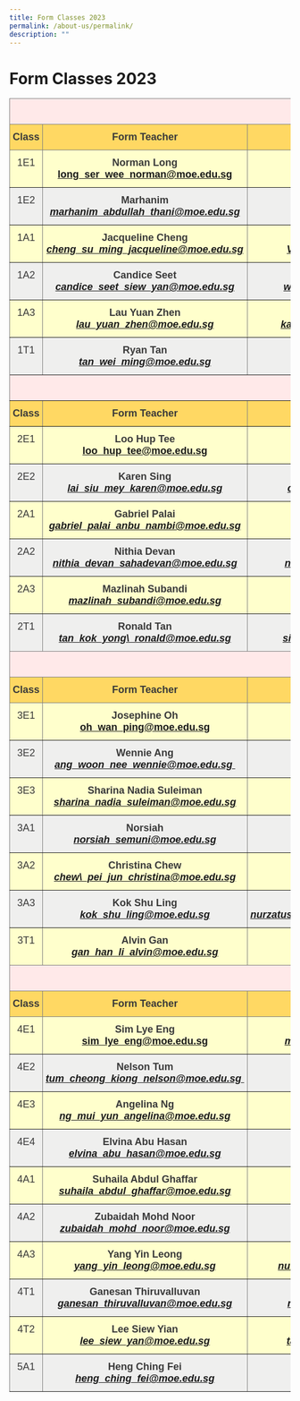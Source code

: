 ```yaml
---
title: Form Classes 2023
permalink: /about-us/permalink/
description: ""
---
```

Form Classes 2023
===============
<style type="text/css">
.tg  {border-collapse:collapse;border-spacing:0;}
.tg td, .tg th {border-color:black;border-style:solid;border-width:1px;font-family:Arial, sans-serif;font-size:18px;
  overflow:hidden;padding:12px 5px;word-break:normal;}
.tg .tg-rhkx{background-color:#EFEFEE;border-color:inherit;color:#3A3A3A;text-align:center;vertical-align:top}
.tg .tg-z14i{background-color:#EFEFEE;border-color:inherit;color:#3A3A3A;font-weight:bold;text-align:center;vertical-align:top}
.tg .tg-poi1{background-color:#FFC;border-color:inherit;color:#3A3A3A;font-weight:bold;text-align:center;vertical-align:top}
.tg .tg-wb7j{background-color:#FFD863;border-color:inherit;color:#3A3A3A;font-weight:bold;text-align:center;vertical-align:top}
.tg .tg-ht7a{background-color:#FFE9E9;border-color:inherit;color:#3A3A3A;font-weight:bold;text-align:center;vertical-align:top}
.tg .tg-rr8m{background-color:#FFC;border-color:inherit;color:#3A3A3A;text-align:center;vertical-align:top}
.tg .tg-0pky{border-color:inherit;text-align:left;vertical-align:top}
	</style>

<table class="tg">

<thead><tr> <th colspan="4" class="tg-ht7a">Secondary One</th> </tr> <tr><th class="tg-wb7j"><span style="font-weight:bold">Class</span></th><th class="tg-wb7j"><span style="font-weight:bold">  Form Teacher  </span></th><th class="tg-wb7j"><span style="font-weight:bold">  Form Teacher  </span></th><th class="tg-wb7j"><span style="font-weight:bold">   Form Teacher    </span></th></tr>

</thead>

<tbody><tr>

 
<td class="tg-rr8m">1E1</td>
<td class="tg-poi1"><span>Norman Long</span><br>
<a href="mailto:long_ser_wee_norman@moe.edu.sg">
<span>long_ser_wee_norman@moe.edu.sg</span></a></td>
<td class="tg-poi1"><span style="font-weight:bold">Hamisah Shek Nahji</span><br>
<a href="mailto:hamisah_shekh_nahji@moe.edu.sg"><span style="font-style:italic">hamisah_shekh_nahji@moe.edu.sg</span>
	<td class="tg-poi1"><span style="font-weight:bold"></span><br>
<span style="font-style:italic"></span></a></td>
<td class="tg-rr8m"></td>
</tr><tr>
<td class="tg-rhkx">1E2</td>
<td class="tg-z14i"><span style="font-weight:bold">Marhanim</span><br>
<a href="mailto: marhanim_abdullah_thani@moe.edu.sg ">
<span style="font-style:italic">marhanim_abdullah_thani@moe.edu.sg </span></td>
<td class="tg-z14i"><span style="font-weight:bold">Tan Wen Siu</span><br>
<a href="mailto:tan_wen_siu@moe.edu.sg ">
<span style="font-style:italic">tan_wen_siu@moe.edu.sg </span></td>
	<td class="tg-z14i"><span style="font-weight:bold"></span><br>
<a href=" ">
<span style="font-style:italic"> </span></td>
<td class="tg-rhkx"></td>
</tr><tr>
<td class="tg-rr8m">1A1</td>
<td class="tg-poi1"><span style="font-weight:bold">Jacqueline Cheng</span><br>
<a href="mailto: cheng_su_ming_jacqueline@moe.edu.sg ">
<span style="font-style:italic">cheng_su_ming_jacqueline@moe.edu.sg</span></td>
<td class="tg-poi1"><span style="font-weight:bold">Veerapathra</span><br>
<a href="mailto: Veerapathra_pillai_ramar@moe.edu.sg ">
<span style="font-style:italic">Veerapathra_pillai_ramar@moe.edu.sg</span></td>
<td class="tg-rr8m"></td>	<td class="tg-poi1"><span style="font-weight:bold"></span><br>
<span style="font-style:italic"></span></a></td>
</tr><tr>
<td class="tg-rhkx">1A2</td>
<td class="tg-z14i"><span style="font-weight:bold">Candice Seet</span><br>
<a href="mailto: candice_seet_siew_yan@moe.edu.sg ">
<span style="font-style:italic">candice_seet_siew_yan@moe.edu.sg</span></td>
<td class="tg-z14i"><span style="font-weight:bold">Wan Hanee</span><br>
<a href="mailto: wan_hanee_wan_iskandar@moe.edu.sg ">
<span style="font-style:italic">wan_hanee_wan_iskandar@moe.edu.sg</span></td>	<td class="tg-z14i"><span style="font-weight:bold"></span><br>
<a href=" ">
<span style="font-style:italic"> </span></td>
<td class="tg-rhkx"></td>
</tr><tr>
<td class="tg-rr8m">1A3</td>
<td class="tg-poi1"><span style="font-weight:bold">Lau Yuan Zhen</span><br>
<a href="mailto: lau_yuan_zhen@moe.edu.sg ">
<span style="font-style:italic">lau_yuan_zhen@moe.edu.sg</span></td>
<td class="tg-poi1"><span style="font-weight:bold">Kamaruddin</span><br>
<a href="mailto: kamaruddin_mohd_ibrahim@moe.edu.sg ">
<span style="font-style:italic">kamaruddin_mohd_ibrahim@moe.edu.sg</span></td>	<td class="tg-poi1"><span style="font-weight:bold"></span><br>
<span style="font-style:italic"></span></a></td>
<td class="tg-rr8m"></td>
</tr><tr>
<td class="tg-rhkx">1T1</td>
<td class="tg-z14i"><span style="font-weight:bold">Ryan Tan</span><br>
<a href="mailto: tan_wei_ming@moe.edu.sg ">
<span style="font-style:italic">tan_wei_ming@moe.edu.sg</span></td>
<td class="tg-z14i"><span style="font-weight:bold">Ian Tay</span><br>
<a href="mailto: tay_yuxiang@moe.edu.sg ">
<span style="font-style:italic">tay_yuxiang@moe.edu.sg</span></td>
<td class="tg-z14i"><span style="font-weight:bold">Chester Tan</span><br>
<a href="mailto: chester_tan_yue_jun@moe.edu.sg ">
<span style="font-style:italic">chester_tan_yue_jun@moe.edu.sg</span></td>
<td class="tg-rhkx"></td>
	</tr><tr>

</tbody>
	</thread>
	
	
	
	
<tr> <th colspan="4" class="tg-ht7a">Secondary Two</th> </tr> <tr><th class="tg-wb7j"><span style="font-weight:bold">Class</span></th><th class="tg-wb7j"><span style="font-weight:bold">Form Teacher</span></th><th class="tg-wb7j"><span style="font-weight:bold">Form Teacher</span></th><th class="tg-wb7j"><span style="font-weight:bold">Form Teacher</span></th></tr>

	
</thead>
<tbody><tr>
	
	
<td class="tg-rr8m">2E1</td>
<td class="tg-poi1"><span>Loo Hup Tee</span><br>
<a href="mailto: loo_hup_tee@moe.edu.sg">
<span>loo_hup_tee@moe.edu.sg</span></a></td>
<td class="tg-poi1"><span style="font-weight:bold">Chow Wei Yuan</span><br>
<a href="mailto: chow_wei_yuan@moe.edu.sg"><span style="font-style:italic">chow_wei_yuan@moe.edu.sg</span></a></td>
	<td class="tg-poi1"><span style="font-weight:bold"></span><br>
<a href=""><span style="font-style:italic"></span></a></td>
<td class="tg-rr8m"></td>
</tr><tr>
<td class="tg-rhkx">2E2</td>
<td class="tg-z14i"><span style="font-weight:bold">Karen Sing</span><br>
<a href="mailto: lai_siu_mey_karen@moe.edu.sg">
<span style="font-style:italic">lai_siu_mey_karen@moe.edu.sg</span></td>
<td class="tg-z14i"><span style="font-weight:bold">Darien Chua</span><br>
<a href="mailto: chua_hong_yang_darien@moe.edu.sg">
<span style="font-style:italic">chua_hong_yang_darien@moe.edu.sg</span><td class="tg-z14i"><span style="font-weight:bold"></span><br>
<a href="mailto: chua_hong_yang_darien@moe.edu.sg">
<span style="font-style:italic"></span></td>
<td class="tg-rhkx"></td>
</tr><tr>
<td class="tg-rr8m">2A1</td>
<td class="tg-poi1"><span style="font-weight:bold">Gabriel Palai</span><br>
<a href="mailto: gabriel_palai_anbu_nambi@moe.edu.sg">
<span style="font-style:italic">gabriel_palai_anbu_nambi@moe.edu.sg</span></td>
<td class="tg-poi1"><span style="font-weight:bold">Azlina Kassim</span><br>
<a href="mailto: azlina_kassim@moe.edu.sg">
<span style="font-style:italic">azlina_kassim@moe.edu.sg</span></td>	<td class="tg-poi1"><span style="font-weight:bold"></span><br>
<span style="font-style:italic"></span></a></td>
<td class="tg-rr8m"></td>
</tr><tr>
<td class="tg-rhkx">2A2</td>
<td class="tg-z14i"><span style="font-weight:bold">Nithia Devan</span><br>
<a href="mailto: nithia_devan_sahadevan@moe.edu.sg">
<span style="font-style:italic">nithia_devan_sahadevan@moe.edu.sg</span></td>
<td class="tg-z14i"><span style="font-weight:bold">Naeem D/O Ahamed Ali Khan</span><br>
<a href="mailto: naeem_ahamed_ali\_khan@moe.edu.sg">
<span style="font-style:italic">naeem\_ahamed_ali_khan@moe.edu.sg</span></td>	<td class="tg-z14i"><span style="font-weight:bold"></span><br>
<a href=" ">
<span style="font-style:italic"> </span></td>
<td class="tg-rhkx"></td>
</tr><tr>
<td class="tg-rr8m">2A3</td>
<td class="tg-poi1"><span style="font-weight:bold">Mazlinah Subandi</span><br>
<a href="mailto: mazlinah_subandi@moe.edu.sg">
<span style="font-style:italic">mazlinah_subandi@moe.edu.sg</span></td>
<td class="tg-poi1"><span style="font-weight:bold">Wendy Siow</span><br>
<a href="mailto: siow_hui_yee@moe.edu.sg">
<span style="font-style:italic">siow_hui_yee@moe.edu.sg</span></td>
<td class="tg-poi1"><span style="font-weight:bold">Gan Yee Seng</span><br>
<a href="mailto: gan_yee_seng@moe.edu.sg">
<span style="font-style:italic">gan_yee_seng@moe.edu.sg</span></td>
<td class="tg-rr8m"></td>
</tr><tr>
<td class="tg-rhkx">2T1</td>
<td class="tg-z14i"><span style="font-weight:bold">Ronald Tan</span><br>
<a href="mailto: tan_kok_yong_ronald@moe.edu.sg ">
<span style="font-style:italic"> tan_kok_yong\_ronald@moe.edu.sg </span></td>
<td class="tg-z14i"><span style="font-weight:bold"> Siti Nawal </span><br>
<a href="mailto: siti_nawal_hussein_mattar@moe.edu.sg ">
<span style="font-style:italic"> siti_nawal_hussein_mattar@moe.edu.sg </span></td>
<td class="tg-z14i"><span style="font-weight:bold"> Ahmad Ismail </span><br>
<a href="mailto: ahmad_ismail@moe.edu.sg ">
<span style="font-style:italic"> ahmad_ismail@moe.edu.sg </span></td>
<td class="tg-rhkx"></td>
</tr><tr>
  

<thead><tr> <th colspan="4" class="tg-ht7a">Secondary Three</th> </tr> <tr><th class="tg-wb7j"><span style="font-weight:bold">Class</span></th><th class="tg-wb7j"><span style="font-weight:bold">Form Teacher</span></th><th class="tg-wb7j"><span style="font-weight:bold">Form Teacher</span></th><th class="tg-wb7j"><span style="font-weight:bold">Form Teacher</span></th></tr>

</thead>
<tbody><tr>

<td class="tg-rr8m">3E1</td>
<td class="tg-poi1"><span>Josephine Oh</span><br>
<a href="mailto: oh_wan_ping@moe.edu.sg">
<span>oh_wan_ping@moe.edu.sg</span></a></td>
<td class="tg-poi1"><span style="font-weight:bold">Rachel Koh</span><br>
<a href="mailto: rachel wong_lai_mui@moe.edu.sg "><span style="font-style:italic">rachel wong_lai_mui@moe.edu.sg </span></a></td>	<td class="tg-poi1"><span style="font-weight:bold"></span><br>
<span style="font-style:italic"></span></a></td>
<td class="tg-rr8m"></td>
</tr><tr>

<td class="tg-rhkx">3E2</td>
<td class="tg-z14i"><span style="font-weight:bold">Wennie Ang</span><br>
<a href="mailto: ang_woon_nee_wennie@moe.edu.sg ">
<span style="font-style:italic">ang_woon_nee_wennie@moe.edu.sg </span></td>
<td class="tg-z14i"><span style="font-weight:bold">Teo See Hian</span><br>
<a href="mailto: teo_see_hian@moe.edu.sg ">
<span style="font-style:italic">teo_see_hian@moe.edu.sg </span></td>
<td class="tg-z14i"><span style="font-weight:bold">Nurasyikin</span><br>
<a href="mailto: ">

<span style="font-style:italic"> </span></td><td class="tg-rhkx"></td>
</tr><tr>

<td class="tg-rr8m">3E3</td>
<td class="tg-poi1"><span style="font-weight:bold">Sharina Nadia Suleiman</span><br>
<a href="mailto: sharina_nadia_suleiman@moe.edu.sg">
<span style="font-style:italic">sharina_nadia_suleiman@moe.edu.sg</span></td>
<td class="tg-poi1"><span style="font-weight:bold">Yvonne Li Jiayi</span><br>
<a href="mailto: li_jiayi_yvonne@moe.edu.sg">
<span style="font-style:italic">li_jiayi_yvonne@moe.edu.sg</span></td>	<td class="tg-poi1"><span style="font-weight:bold"></span><br>
<span style="font-style:italic"></span></a></td>
<td class="tg-rr8m"></td>
</tr><tr>

<td class="tg-rhkx">3A1</td>
<td class="tg-z14i"><span style="font-weight:bold">Norsiah</span><br>
<a href="mailto: norsiah\_semuni@moe.edu.sg">
<span style="font-style:italic">norsiah_semuni@moe.edu.sg</span></td>
<td class="tg-z14i"><span style="font-weight:bold">Lim Chiang Siew</span><br>
<a href="mailto: lim\_chiang\_siew@moe.edu.sg">
<span style="font-style:italic">lim_chiang_siew@moe.edu.sg</span></td>	<td class="tg-z14i"><span style="font-weight:bold"></span><br>
<a href=" ">
<span style="font-style:italic"> </span></td>
<td class="tg-rhkx"></td>
</tr><tr>

<td class="tg-rr8m">3A2</td>
<td class="tg-poi1"><span style="font-weight:bold">Christina Chew</span><br>
<a href="mailto: chew_pei_jun_christina@moe.edu.sg">
<span style="font-style:italic">chew\_pei_jun_christina@moe.edu.sg</span></td>
<td class="tg-poi1"><span style="font-weight:bold">Iliyasa Ong</span><br>
<a href="mailto: ong_lishen_iliyasa@moe.edu.sg">
<span style="font-style:italic">ong_lishen_iliyasa@moe.edu.sg</span></td>	<td class="tg-poi1"><span style="font-weight:bold"></span><br>
<span style="font-style:italic"></span></a></td>
<td class="tg-rr8m"></td>
</tr><tr>
<td class="tg-rhkx">3A3</td>
<td class="tg-z14i"><span style="font-weight:bold">Kok Shu Ling</span><br>
<a href="mailto: kok_shu_ling@moe.edu.sg">
<span style="font-style:italic"> kok_shu_ling@moe.edu.sg</span></td>
<td class="tg-z14i"><span style="font-weight:bold"> Nurzatushuhadah Mohd Razif</span><br>
<a href="mailto: nurzatushuhadah_binte_mohamed_razif@moe.edu.sg">
<span style="font-style:italic"> nurzatushuhadah_binte_mohamed_razif@moe.edu.sg</span></td>
<td class="tg-z14i"><span style="font-weight:bold"> Nazeera</span><br>
<a href="mailto: nazeeracany_mohamed_husien@moe.edu.sg">
<span style="font-style:italic"> nazeeracany_mohamed_husien@moe.edu.sg</span></td>
<td class="tg-rhkx"></td>
</tr><tr>
<td class="tg-rr8m">3T1</td>
<td class="tg-poi1"><span style="font-weight:bold">Alvin Gan</span><br>
<a href="mailto: gan_han_li_alvin@moe.edu.sg">
<span style="font-style:italic">gan_han_li_alvin@moe.edu.sg</span></td>
<td class="tg-poi1"><span style="font-weight:bold">Simon Lim</span><br>
<a href="mailto: lim_seow_leong@moe.edu.sg">
<span style="font-style:italic">lim_seow_leong@moe.edu.sg</span></td>	<td class="tg-poi1"><span style="font-weight:bold"></span><br>
<span style="font-style:italic"></span></a></td>
<td class="tg-rr8m"></td>
</tr><tr>
	
	

<thead><tr> <th colspan="4" class="tg-ht7a">Secondary Four / Five</th> </tr> <tr><th class="tg-wb7j"><span style="font-weight:bold">Class</span></th><th class="tg-wb7j"><span style="font-weight:bold">Form Teacher</span></th><th class="tg-wb7j"><span style="font-weight:bold">Form Teacher</span></th><th class="tg-wb7j"><span style="font-weight:bold">Form Teacher</span></th></tr>

</thead>
<tbody><tr>

<td class="tg-rr8m">4E1</td>
<td class="tg-poi1"><span>Sim Lye Eng</span><br>
<a href="mailto: sim_lye_eng@moe.edu.sg">
<span>sim_lye_eng@moe.edu.sg</span></a></td>
<td class="tg-poi1"><span style="font-weight:bold">Melky Putera</span><br>
<a href="mailto: melky_putera_papidunan@moe.edu.sg "><span style="font-style:italic">melky_putera_papidunan@moe.edu.sg </span></a></td>	<td class="tg-poi1"><span style="font-weight:bold"></span><br>
<span style="font-style:italic"></span></a></td>
<td class="tg-rr8m"></td>
</tr><tr>

<td class="tg-rhkx">4E2</td>
<td class="tg-z14i"><span style="font-weight:bold">Nelson Tum</span><br>
<a href="mailto: tum_cheong_kiong_nelson@moe.edu.sg ">
<span style="font-style:italic">tum_cheong_kiong_nelson@moe.edu.sg </span></td>
<td class="tg-z14i"><span style="font-weight:bold">Amanda Chua</span><br>
<a href="mailto: chua_li_wen_amanda@moe.edu.sg ">
<span style="font-style:italic">chua_li_wen_amanda@moe.edu.sg </span></td>
<td class="tg-z14i"><span style="font-weight:bold"></span><br>
<a href="mailto: ">
<span style="font-style:italic"> </span></td><td class="tg-rhkx"></td>
</tr><tr>

<td class="tg-rr8m">4E3</td>
<td class="tg-poi1"><span style="font-weight:bold">Angelina Ng</span><br>
<a href="mailto: ng_mui_yun_angelina@moe.edu.sg">
<span style="font-style:italic">ng_mui_yun_angelina@moe.edu.sg</span></td>
<td class="tg-poi1"><span style="font-weight:bold">Dennis Lim</span><br>
<a href="mailto: dennis_lim_teck_yong@moe.edu.sg">
<span style="font-style:italic">dennis_lim_teck_yong@moe.edu.sg</span></td>	<td class="tg-poi1"><span style="font-weight:bold"></span><br>
<span style="font-style:italic"></span></a></td>
<td class="tg-rr8m"></td>
</tr><tr>

<td class="tg-rhkx">4E4</td>
<td class="tg-z14i"><span style="font-weight:bold">Elvina Abu Hasan</span><br>
<a href="mailto: elvina_abu_hasan@moe.edu.sg">
<span style="font-style:italic">elvina_abu_hasan@moe.edu.sg</span></td>
<td class="tg-z14i"><span style="font-weight:bold">Gwendolin Oi</span><br>
<a href="mailto: oi_sihui_gwendolin@moe.edu.sg">
<span style="font-style:italic">oi_sihui_gwendolin@moe.edu.sg</span></td>	<td class="tg-z14i"><span style="font-weight:bold"></span><br>
<a href=" ">
<span style="font-style:italic"> </span></td>
<td class="tg-rhkx"></td>
</tr><tr>

<td class="tg-rr8m">4A1</td>
<td class="tg-poi1"><span style="font-weight:bold">Suhaila Abdul Ghaffar</span><br>
<a href="mailto: suhaila_abdul_ghaffar@moe.edu.sg">
<span style="font-style:italic">suhaila_abdul_ghaffar@moe.edu.sg</span></td>
<td class="tg-poi1"><span style="font-weight:bold">Victoria Chang</span><br>
<a href="mailto: chang_ping_sze@moe.edu.sg">
<span style="font-style:italic">chang_ping_sze@moe.edu.sg</span></td>	<td class="tg-poi1"><span style="font-weight:bold"></span><br>
<span style="font-style:italic"></span></a></td>
<td class="tg-rr8m"></td>
</tr><tr>
<td class="tg-rhkx">4A2</td>
<td class="tg-z14i"><span style="font-weight:bold">Zubaidah Mohd Noor</span><br>
<a href="mailto:zubaidah_mohd_noor@moe.edu.sg">
<span style="font-style:italic"> zubaidah_mohd_noor@moe.edu.sg</span></td>
<td class="tg-z14i"><span style="font-weight:bold"> Clement Lim</span><br>
<a href="mailto: lim_jit_hui_clement@moe.edu.sg">
<span style="font-style:italic"> lim_jit_hui_clement@moe.edu.sg</span></td>
<td class="tg-z14i"><span style="font-weight:bold"></span><br>
<a href="mailto: ">
<span style="font-style:italic"></span></td>
<td class="tg-rhkx"></td>
</tr><tr>
<td class="tg-rr8m">4A3</td>
<td class="tg-poi1"><span style="font-weight:bold">Yang Yin Leong</span><br>
<a href="mailto: yang_yin_leong@moe.edu.sg">
<span style="font-style:italic">yang_yin_leong@moe.edu.sg</span></td>
<td class="tg-poi1"><span style="font-weight:bold">Nur Suhailah Mohd Nor</span><br>
<a href="mailto: nur_suhailah_mohamed_nor@moe.edu.sg">
<span style="font-style:italic">nur_suhailah_mohamed_nor@moe.edu.sg</span></td>	<td class="tg-poi1"><span style="font-weight:bold"></span><br>
<span style="font-style:italic"></span></a></td>
<td class="tg-rr8m"></td>
</tr><tr>
	<td class="tg-rhkx">4T1</td>
<td class="tg-z14i"><span style="font-weight:bold">Ganesan Thiruvalluvan</span><br>
<a href="mailto:ganesan_thiruvalluvan@moe.edu.sg">
<span style="font-style:italic"> ganesan_thiruvalluvan@moe.edu.sg</span></td>
<td class="tg-z14i"><span style="font-weight:bold"> Ram Pyaree</span><br>
<a href="mailto: ram_pyaree_taker_singh@moe.edu.sg">
<span style="font-style:italic"> ram_pyaree_taker_singh@moe.edu.sg</span></td>
<td class="tg-z14i"><span style="font-weight:bold"> </span><br>
<a href="mailto: ">
<span style="font-style:italic"> </span></td>
<td class="tg-rhkx"></td>
</tr><tr>
<td class="tg-rr8m">4T2</td>
<td class="tg-poi1"><span style="font-weight:bold">Lee Siew Yian</span><br>
<a href="mailto: lee_siew_yan@moe.edu.sg">
<span style="font-style:italic">lee_siew_yan@moe.edu.sg</span></td>
<td class="tg-poi1"><span style="font-weight:bold">Raymond Tan</span><br>
<a href="mailto:tan_siew_heng_raymond@moe.edu.sg">
<span style="font-style:italic">tan_siew_heng_raymond@moe.edu.sg</span></td>	<td class="tg-poi1"><span style="font-weight:bold"></span><br>
<span style="font-style:italic"></span></a></td>
<td class="tg-rr8m"></td>
</tr><tr>
	<td class="tg-rhkx">5A1</td>
<td class="tg-z14i"><span style="font-weight:bold">Heng Ching Fei</span><br>
<a href="mailto: heng_ching_fei@moe.edu.sg">
<span style="font-style:italic"> heng_ching_fei@moe.edu.sg</span></td>
<td class="tg-z14i"><span style="font-weight:bold"> </span><br>
<a href="mailto: ">
<span style="font-style:italic"> </span></td>
<td class="tg-z14i"><span style="font-weight:bold"> </span><br>
<a href="mailto: ">
<span style="font-style:italic"> </span></td>
<td class="tg-rhkx"></td>
</tr><tr>